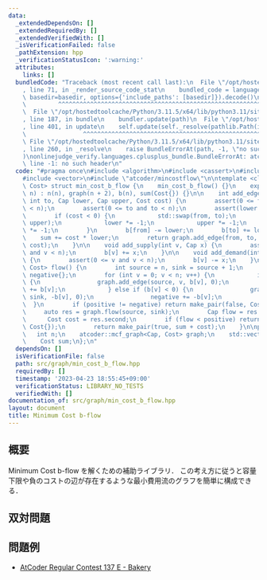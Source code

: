 ```yaml
---
data:
  _extendedDependsOn: []
  _extendedRequiredBy: []
  _extendedVerifiedWith: []
  _isVerificationFailed: false
  _pathExtension: hpp
  _verificationStatusIcon: ':warning:'
  attributes:
    links: []
  bundledCode: "Traceback (most recent call last):\n  File \"/opt/hostedtoolcache/Python/3.11.5/x64/lib/python3.11/site-packages/onlinejudge_verify/documentation/build.py\"\
    , line 71, in _render_source_code_stat\n    bundled_code = language.bundle(stat.path,\
    \ basedir=basedir, options={'include_paths': [basedir]}).decode()\n          \
    \         ^^^^^^^^^^^^^^^^^^^^^^^^^^^^^^^^^^^^^^^^^^^^^^^^^^^^^^^^^^^^^^^^^^^^^^^^^^^^^^^^^\n\
    \  File \"/opt/hostedtoolcache/Python/3.11.5/x64/lib/python3.11/site-packages/onlinejudge_verify/languages/cplusplus.py\"\
    , line 187, in bundle\n    bundler.update(path)\n  File \"/opt/hostedtoolcache/Python/3.11.5/x64/lib/python3.11/site-packages/onlinejudge_verify/languages/cplusplus_bundle.py\"\
    , line 401, in update\n    self.update(self._resolve(pathlib.Path(included), included_from=path))\n\
    \                ^^^^^^^^^^^^^^^^^^^^^^^^^^^^^^^^^^^^^^^^^^^^^^^^^^^^^^^^^\n \
    \ File \"/opt/hostedtoolcache/Python/3.11.5/x64/lib/python3.11/site-packages/onlinejudge_verify/languages/cplusplus_bundle.py\"\
    , line 260, in _resolve\n    raise BundleErrorAt(path, -1, \"no such header\"\
    )\nonlinejudge_verify.languages.cplusplus_bundle.BundleErrorAt: atcoder/mincostflow:\
    \ line -1: no such header\n"
  code: "#pragma once\n#include <algorithm>\n#include <cassert>\n#include <utility>\n\
    #include <vector>\n#include \"atcoder/mincostflow\"\n\ntemplate <class Cap, class\
    \ Cost> struct min_cost_b_flow {\n    min_cost_b_flow() {}\n    explicit min_cost_b_flow(int\
    \ n) : n(n), graph(n + 2), b(n), sum(Cost{}) {}\n\n    int add_edge(int from,\
    \ int to, Cap lower, Cap upper, Cost cost) {\n        assert(0 <= from and from\
    \ < n);\n        assert(0 <= to and to < n);\n        assert(lower <= upper);\n\
    \        if (cost < 0) {\n            std::swap(from, to);\n            std::swap(lower,\
    \ upper);\n            lower *= -1;\n            upper *= -1;\n            cost\
    \ *= -1;\n        }\n        b[from] -= lower;\n        b[to] += lower;\n    \
    \    sum += cost * lower;\n        return graph.add_edge(from, to, upper - lower,\
    \ cost);\n    }\n\n    void add_supply(int v, Cap x) {\n        assert(0 <= v\
    \ and v < n);\n        b[v] += x;\n    }\n\n    void add_demand(int v, Cap x)\
    \ {\n        assert(0 <= v and v < n);\n        b[v] -= x;\n    }\n\n    std::pair<bool,\
    \ Cost> flow() {\n        int source = n, sink = source + 1;\n        Cap positive{},\
    \ negative{};\n        for (int v = 0; v < n; v++) {\n            if (b[v] > 0)\
    \ {\n                graph.add_edge(source, v, b[v], 0);\n                positive\
    \ += b[v];\n            } else if (b[v] < 0) {\n                graph.add_edge(v,\
    \ sink, -b[v], 0);\n                negative += -b[v];\n            }\n      \
    \  }\n        if (positive != negative) return make_pair(false, Cost{});\n   \
    \     auto res = graph.flow(source, sink);\n        Cap flow = res.first;\n  \
    \      Cost cost = res.second;\n        if (flow < positive) return make_pair(false,\
    \ Cost{});\n        return make_pair(true, sum + cost);\n    }\n\nprivate:\n \
    \   int n;\n    atcoder::mcf_graph<Cap, Cost> graph;\n    std::vector<Cap> b;\n\
    \    Cost sum;\n};\n"
  dependsOn: []
  isVerificationFile: false
  path: src/graph/min_cost_b_flow.hpp
  requiredBy: []
  timestamp: '2023-04-23 18:55:45+09:00'
  verificationStatus: LIBRARY_NO_TESTS
  verifiedWith: []
documentation_of: src/graph/min_cost_b_flow.hpp
layout: document
title: Minimum Cost b-flow
---
```


## 概要
Minimum Cost b-flow を解くための補助ライブラリ．
この考え方に従うと容量下限や負のコストの辺が存在するような最小費用流のグラフを簡単に構成できる．

## 双対問題

## 問題例
- [AtCoder Regular Contest 137 E - Bakery](https://atcoder.jp/contests/arc137/tasks/arc137_e)